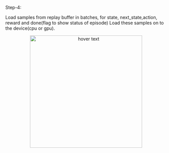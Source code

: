 
Step-4:

Load samples from replay buffer in batches, for state, next_state,action, reward and done(flag to show status of episode)
Load these samples on to the device(cpu or gpu).




<p align="center">
  <img src="https://github.com/pasumarthi/EVA/blob/master/Phase2/images/Step10.jpg" width="350" title="hover text">
 </p>
